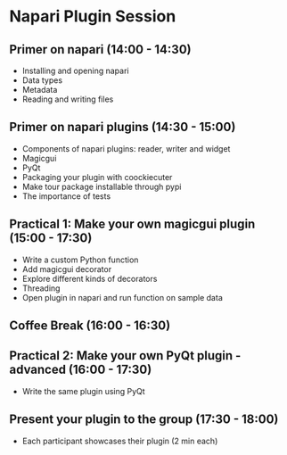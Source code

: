 # Napari Plugin Session

## Primer on napari (14:00 - 14:30)

- Installing and opening napari
- Data types
- Metadata
- Reading and writing files 

## Primer on napari plugins (14:30 - 15:00)

- Components of napari plugins: reader, writer and widget
- Magicgui
- PyQt
- Packaging your plugin with coockiecuter
- Make tour package installable through pypi
- The importance of tests

## Practical 1: Make your own magicgui plugin (15:00 - 17:30)

- Write a custom Python function
- Add magicgui decorator
- Explore different kinds of decorators
- Threading
- Open plugin in napari and run function on sample data

## Coffee Break (16:00 - 16:30)

## Practical 2: Make your own PyQt plugin - advanced (16:00 - 17:30)

- Write the same plugin using PyQt

## Present your plugin to the group (17:30 - 18:00)

- Each participant showcases their plugin (2 min each)
